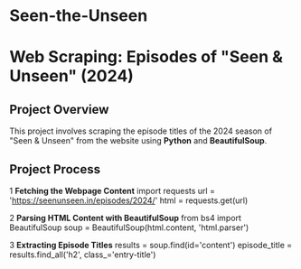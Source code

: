 # Seen-the-Unseen
# Web Scraping: Episodes of "Seen & Unseen" (2024)

## Project Overview
This project involves scraping the episode titles of the 2024 season of "Seen & Unseen" from the website using **Python** and **BeautifulSoup**. 

## Project Process

1 **Fetching the Webpage Content**
  import requests
  url = 'https://seenunseen.in/episodes/2024/'
  html = requests.get(url)

2 **Parsing HTML Content with BeautifulSoup**
  from bs4 import BeautifulSoup
  soup = BeautifulSoup(html.content, 'html.parser')

3 **Extracting Episode Titles**
  results = soup.find(id='content')
  episode_title = results.find_all('h2', class_='entry-title')
